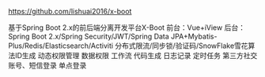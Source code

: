 https://github.com/lishuai2016/x-boot

基于Spring Boot 2.x的前后端分离开发平台X-Boot 
前台：Vue+iView 
后台：Spring Boot 2.x/Spring Security/JWT/Spring Data JPA+Mybatis-Plus/Redis/Elasticsearch/Activiti 
分布式限流/同步锁/验证码/SnowFlake雪花算法ID生成 
动态权限管理 数据权限 工作流 代码生成 日志记录 定时任务 第三方社交账号、短信登录 单点登录